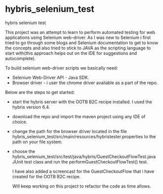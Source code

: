 # hybris_selenium_test
hybris selenium test

This project was an attempt to learn to perform automated testing for web applications using Selenium web-driver. As I was new to Selenium
i first tried to go through some blogs and Selenium documentation to get to know the concepts and also tried to stick to JAVA as the scripting
language to start with(this approach helps out on the IDE for suggestions and autocomplete).

To build selenium web-driver scripts we basically need:
- Selenium Web-Driver API - Java SDK.
- Browser driver - i user the chrome driver available as a part of the repo.

Below are the steps to get started:
- start the hybris server with the OOTB B2C recipe installed. I used the hybris version 6.4.
- download the repo and import the maven project using any IDE of choice.
- change the path for the browser driver located in the file hybris_selenium_test/src/main/resources/hybristester.properties to the path on your 
  file system.
- choose the hybris_selenium_test/src/test/java/hybris/GuestCheckoutFlowTest.java JUnit test class and run the performGuestCheckoutFlowTest()
  test.
  
  I have also added a screencast for the GuestCheckoutFlow that i have created for the OOTB B2C recipe. 
  
  Will keep working on this project to refactor the code as time allows.
